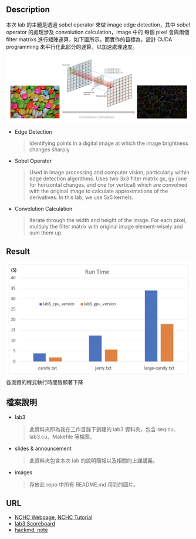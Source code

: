 ## Description
本次 lab 的主題是透過 sobel operator 來做 image edge detection，其中 sobel operator 的處理涉及 convolution calculation，image 中的 每個 pixel 會與兩個 filter matrixs 進行矩陣運算，如下圖所示。而實作的目標為，設計 CUDA programming 來平行化此部分的運算，以加速處理速度。

![desc](/labs/lab3%20CUDA%20Basic/images/desc.png)
- Edge Detection
    > Identifying points in a digital image at which the image brightness changes sharply
- Sobel Operator
    > Used in image processing and computer vision, particularly within edge detection algorithms. Uses two 3x3 filter matrix gx, gy (one for horizontal changes, and one for vertical) which are convolved with the original image to calculate approximations of the derivatives. In this lab, we use 5x5 kernels.
- Convolution Calculation
    > Iterate through the width and height of the image. For each pixel, multiply the filter matrix with original image element-wisely and sum them up.
## Result
![results](/labs/lab3%20CUDA%20Basic/images/results.png)
各測資的程式執行時間皆顯著下降
## 檔案說明
- lab3
    > 此資料夾即為我在工作目錄下創建的 lab3 資料夾，包含 seq.cu、lab3.cu、Makefile 等檔案。
- slides & announcement
    > 此資料夾包含本次 lab 的說明簡報以及相關的上課講義。
- images
    > 存放此 repo 中所有 README.md 用到的圖片。
## URL
- [NCHC Webpage](https://portal.apps.edu-cloud.nchc.org.tw), [NCHC Tutorial](https://hackmd.io/@enmingw32/pp-nchc)
- [lab3 Scoreboard](https://apollo.cs.nthu.edu.tw/pp23/scoreboard/lab3/)
- [hackmd: note](https://hackmd.io/@u_46AznXS7-aLzZ7_uD4WQ/ryIWGdqia)